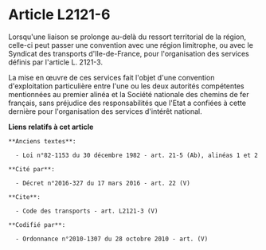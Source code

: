 # Article L2121-6

Lorsqu'une liaison se prolonge au-delà du ressort territorial de la région, celle-ci peut passer une convention avec une
région limitrophe, ou avec le Syndicat des transports d'Ile-de-France, pour l'organisation des services définis par l'article
L. 2121-3. 

La mise en œuvre de ces services fait l'objet d'une convention d'exploitation particulière entre l'une ou les deux autorités
compétentes mentionnées au premier alinéa et la Société nationale des chemins de fer français, sans préjudice des
responsabilités que l'Etat a confiées à cette dernière pour l'organisation des services d'intérêt national.

**Liens relatifs à cet article**

	**Anciens textes**:

	  - Loi n°82-1153 du 30 décembre 1982 - art. 21-5 (Ab), alinéas 1 et 2

	**Cité par**:

	  - Décret n°2016-327 du 17 mars 2016 - art. 22 (V)

	**Cite**:

	  - Code des transports - art. L2121-3 (V)

	**Codifié par**:

	  - Ordonnance n°2010-1307 du 28 octobre 2010 - art. (V)
